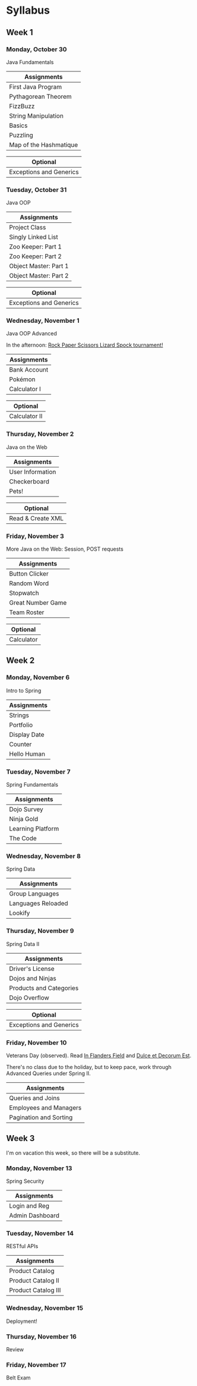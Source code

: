 # Syllabus 

## Week 1

### Monday, October 30

Java Fundamentals

Assignments| 
---| 
First Java Program| 
Pythagorean Theorem| 
FizzBuzz| 
String Manipulation| 
Basics| 
Puzzling| 
Map of the Hashmatique| 

Optional|
---|
Exceptions and Generics|

### Tuesday, October 31

Java OOP

Assignments| 
---| 
Project Class| 
Singly Linked List|
Zoo Keeper: Part 1|
Zoo Keeper: Part 2|
Object Master: Part 1|
Object Master: Part 2|

Optional|
---|
Exceptions and Generics|


### Wednesday, November 1

Java OOP Advanced

In the afternoon: [Rock Paper Scissors Lizard Spock tournament!](https://github.com/madjaqk/Java-Projects/tree/master/RockPaperScissorsLizardSpock/src/RPSLS)

Assignments| 
---| 
Bank Account| 
Pok&eacute;mon|
Calculator I|

Optional|
---|
Calculator II|

### Thursday, November 2

Java on the Web

Assignments| 
---| 
User Information| 
Checkerboard| 
Pets!|

Optional|
---|
Read & Create XML|

### Friday, November 3

More Java on the Web: Session, POST requests

Assignments| 
---| 
Button Clicker| 
Random Word| 
Stopwatch| 
Great Number Game|
Team Roster|

Optional|
---|
Calculator|   

## Week 2

### Monday, November 6

Intro to Spring

Assignments| 
---| 
Strings|
Portfolio|
Display Date|
Counter|
Hello Human|

### Tuesday, November 7

Spring Fundamentals

Assignments| 
---|
Dojo Survey|
Ninja Gold|
Learning Platform|
The Code|

### Wednesday, November 8

Spring Data

Assignments| 
---| 
Group Languages| 
Languages Reloaded|
Lookify|

### Thursday, November 9

Spring Data II

Assignments| 
---| 
Driver's License|
Dojos and Ninjas|
Products and Categories|
Dojo Overflow| 

Optional|
---|
Exceptions and Generics|

### Friday, November 10

Veterans Day (observed).  Read [In Flanders Field](https://www.poets.org/poetsorg/poem/flanders-fields) and [Dulce et Decorum Est](https://www.poetryfoundation.org/poems/46560/dulce-et-decorum-est).

There's no class due to the holiday, but to keep pace, work through Advanced Queries under Spring II.

Assignments|
---|
Queries and Joins|
Employees and Managers|
Pagination and Sorting|

## Week 3

I'm on vacation this week, so there will be a substitute.

### Monday, November 13

Spring Security

Assignments| 
---| 
Login and Reg| 
Admin Dashboard|

### Tuesday, November 14

RESTful APIs

Assignments| 
---| 
Product Catalog| 
Product Catalog II| 
Product Catalog III| 

### Wednesday, November 15

Deployment!

### Thursday, November 16

Review

### Friday, November 17

Belt Exam
